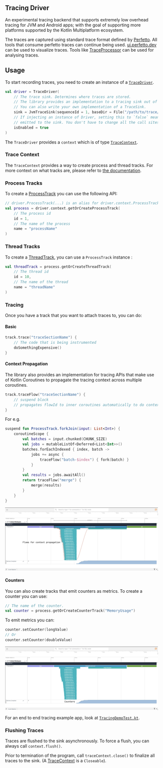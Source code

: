 ## Tracing Driver

An experimental tracing backend that supports extremely low overhead tracing for JVM and Android
apps; with the goal of supporting more platforms supported by the Kotlin Multiplatform ecosystem.

The traces are captured using standard trace format defined by
[Perfetto](https://perfetto.dev/docs/reference/trace-packet-proto). All tools that consume
perfetto traces can continue being used. [ui.perfetto.dev](https://ui.perfetto.dev) can be used
to visualize traces. Tools like
[TraceProcessor](https://perfetto.dev/docs/analysis/trace-processor-python) can be used for
analysing traces.

## Usage

To start recording traces, you need to create an instance of a
[`TraceDriver`](src/commonMain/kotlin/androidx/tracing/driver/TraceDriver.kt).

```kotlin
val driver = TraceDriver(
    // The trace sink. Determines where traces are stored.
    // The library provides an implementation to a tracing sink out of the box.
    // You can also write your own implementation of a TraceSink.
    sink = JvmTraceSink(sequenceId = 1, baseDir = File("/path/to/trace/directory")),
    // If injecting an instance of Driver, setting this to `false` means that no traces will be
    // emitted to the sink. You don't have to change all the call sites where traces are captured.
    isEnabled = true
)
```

The `TraceDriver` provides a `context` which is of type
[`TraceContext`](src/commonMain/kotlin/androidx/tracing/driver/TraceContext.kt).

### Trace Context

The `TraceContext` provides a way to create process and thread tracks. For more context on what
tracks are, please refer
to [the documentation](https://perfetto.dev/docs/instrumentation/track-events#tracks).

### Process Tracks

To create a [ProcessTrack](src/commonMain/kotlin/androidx/tracing/driver/ProcessTrack.kt) you can
use the following API:

```kotlin
// driver.ProcessTrack(...) is an alias for driver.context.ProcessTrack(...)
val process = driver.context.getOrCreateProcessTrack(
    // The process id
    id = 1,
    // The name of the process
    name = "processName"
)
```

### Thread Tracks

To create a [ThreadTrack](src/commonMain/kotlin/androidx/tracing/driver/ThreadTrack.kt), you can
use a `ProcessTrack` instance :

```kotlin
val threadTrack = process.getOrCreateThreadTrack(
    // The thread id
    id = 10,
    // The name of the thread
    name = "threadName"
)
```

### Tracing

Once you have a track that you want to attach traces to, you can do:

#### Basic

```kotlin
track.trace("traceSectionName") {
    // The code that is being instrumented
    doSomethingExpensive()
}
```

#### Context Propagation

The library also provides an implementation for tracing APIs that make use of Kotlin Coroutines
to propagate the tracing context across multiple coroutines.

```kotlin
track.traceFlow("traceSectionName") {
    // suspend block
    // propagates flowId to inner coroutines automatically to do context propagation.
}
```

For e.g.

```kotlin
suspend fun ProcessTrack.forkJoin(input: List<Int>) {
    coroutineScope {
        val batches = input.chunked(CHUNK_SIZE)
        val jobs = mutableListOf<Deferred<List<Int>>()
        batches.forEachIndexed { index, batch ->
            jobs += async {
                traceFlow("batch-$index") { fork(batch) }
            }
        }
        val results = jobs.awaitAll()
        return traceFlow("merge") {
            merge(results)
        }
    }
}
```

![Flows](images/flows.jpg "Context propagation with flows.")

#### Counters

You can also create tracks that emit counters as metrics. To create a counter you can use:

```kotlin
// The name of the counter.
val counter = process.getOrCreateCounterTrack("MemoryUsage")
```

To emit metrics you can:

```kotlin
counter.setCounter(longValue)
// Or
counter.setCounter(doubleValue)
```

![Counters](images/counters.jpg "Count based metrics")

For an end to end tracing example app, look at
[`TracingDemoTest.kt`](src/jvmTest/kotlin/androidx/tracing/driver/TracingDemoTest.kt).

### Flushing Traces

Traces are flushed to the sink asynchronously. To force a flush, you can always call `context.flush()`.

Prior to termination of the program, call `traceContext.close()` to finalize all traces to the sink.
(A [TraceContext](src/commonMain/kotlin/androidx/tracing/driver/TraceContext.kt) is a `Closeable`).
